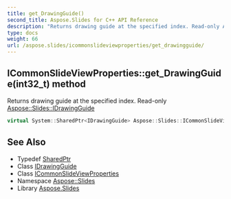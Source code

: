 ```yaml
---
title: get_DrawingGuide()
second_title: Aspose.Slides for C++ API Reference
description: "Returns drawing guide at the specified index. Read-only Aspose::Slides::IDrawingGuide"
type: docs
weight: 66
url: /aspose.slides/icommonslideviewproperties/get_drawingguide/
---
```

## ICommonSlideViewProperties::get_DrawingGuide(int32_t) method


Returns drawing guide at the specified index. Read-only [Aspose::Slides::IDrawingGuide](../../idrawingguide/)

```cpp
virtual System::SharedPtr<IDrawingGuide> Aspose::Slides::ICommonSlideViewProperties::get_DrawingGuide(int32_t index)=0
```

## See Also

* Typedef [SharedPtr](../../../system/sharedptr/)
* Class [IDrawingGuide](../../idrawingguide/)
* Class [ICommonSlideViewProperties](../)
* Namespace [Aspose::Slides](../../)
* Library [Aspose.Slides](../../../)